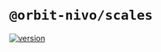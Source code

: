 # `@orbit-nivo/scales`

[![version](https://img.shields.io/npm/v/@orbit-nivo/scales.svg?style=flat-square)](https://www.npmjs.com/package/@orbit-nivo/scales)
